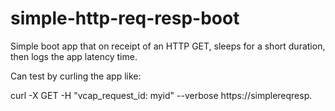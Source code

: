 # simple-http-req-resp-boot
Simple boot app that on receipt of an HTTP GET, sleeps for a short duration, then logs the app latency time.

<p>
  Can test by curling the app like:
  <p>
  curl -X GET -H "vcap_request_id: myid" --verbose https://simplereqresp.<Apps Route>
<p>
